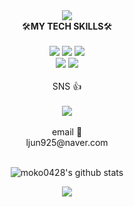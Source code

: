 <div align="center">
<img src="https://capsule-render.vercel.app/api?type=waving&color=0:DAA520, 100:654ea3&height=230&section=header&text=Junyoung's&fontSize=30&fontColor=ffdde1&fontAlignY=30&descAlign=65&descSize=50&section=header&desc=github&descSize=50&descAlignY=30">
</div>

<div align="center">
 🛠️<b>MY TECH SKILLS</b>🛠️
 <br><br>
 <img src="https://img.shields.io/badge/css-1572B6?style=for-the-badge&logo=css3&logoColor=white">
 <img src="https://img.shields.io/badge/html-E34F26?style=for-the-badge&logo=html5&logoColor=white">
 <img src="https://img.shields.io/badge/C-A8B9CC?style=for-the-badge&logo=C&logoColor=white"><br>
 <img src="https://img.shields.io/badge/JAVASCRIPT-F7DF1E?style=flat-square&logo=JavaScript&logoColor=white">
 <img src="https://img.shields.io/badge/VS Code-007ACC?style=flat-square&logo=VisualStudioCode&logoColor=white">
 </div>
 <br>
<div align="center">
  SNS 👍<br><br>
<a href="https://www.instagram.com/feb.25jy/" target="_blank"><img src="https://img.shields.io/badge/Instagram-E4405F?style=flat-square&logo=Instagram&logoColor=white"></a>
<br><br>
email 📧<br>
ljun925@naver.com
<br>
</div>
<br>

<div align=center>

![moko0428's github stats](https://github-readme-stats.vercel.app/api?username=moko0428&show_icons=true)
<div align="center">
<img src="https://capsule-render.vercel.app/api?type=waving&color=0:DAA520, 100:654ea3&height=170&section=footer">
</div>
